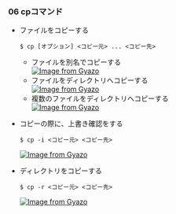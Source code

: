 ### 06 cpコマンド
- ファイルをコピーする
  ```
  $ cp [オプション] <コピー元> ... <コピー先>
  ```
  - ファイルを別名でコピーする<br>
    [![Image from Gyazo](https://i.gyazo.com/b7dca59e8d6cfc45d9a3f6a482290f0c.png)](https://gyazo.com/b7dca59e8d6cfc45d9a3f6a482290f0c)
  - ファイルをディレクトリへコピーする<br>
    [![Image from Gyazo](https://i.gyazo.com/39423a9e9702ff135c1c02bf47c9f7e1.png)](https://gyazo.com/39423a9e9702ff135c1c02bf47c9f7e1)
  - 複数のファイルをディレクトリへコピーする<br>
    [![Image from Gyazo](https://i.gyazo.com/5053028ce31369c91e0d749ed858ad4b.png)](https://gyazo.com/5053028ce31369c91e0d749ed858ad4b)

- コピーの際に、上書き確認をする
  ```
  $ cp -i <コピー元> <コピー先>
  ```
  [![Image from Gyazo](https://i.gyazo.com/54d33d201b19527162b9249c81c1ea44.png)](https://gyazo.com/54d33d201b19527162b9249c81c1ea44)

- ディレクトリをコピーする
  ```
  $ cp -r <コピー元> <コピー先>
  ```
  [![Image from Gyazo](https://i.gyazo.com/bdc28abbab8b5143486f1768ca47e538.png)](https://gyazo.com/bdc28abbab8b5143486f1768ca47e538)
